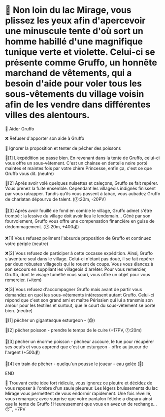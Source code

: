 # 👙 Non loin du lac Mirage, vous plissez les yeux afin d'apercevoir une minuscule tente d'où sort un homme habillé d'une magnifique tunique verte et violette. Celui-ci se présente comme Gruffo, un honnête marchand de vêtements, qui a besoin d'aide pour voler tous les sous-vêtements du village voisin afin de les vendre dans différentes villes des alentours.

🤝 Aider Gruffo 

❌ Refuser d'apporter son aide à Gruffo

🎣 Ignorer la proposition et tenter de pêcher des poissons


🤝[1]
L’expédition se passe bien. En revenant dans la tente de Gruffo, celui-ci vous offre un sous-vêtement. C'est un chainse en dentelle noire porté maintes et maintes fois par votre chère Princesse, enfin ça, c'est ce que Gruffo vous dit.
(neutre)

🤝[2] 
Après avoir volé quelques nuisettes et caleçons, Gruffo se fait repérer. Vous prenez la fuite ensemble. Cependant les villageois indignés finissent par vous ratrapper. Tandis qu'ils vous passent à tabac, vous aubadez Gruffo de charlatan dépourvu de talent.
(🕑:20m, -20PV)

🤝[3] 
Après avoir fouillé de fond en comble le village, Gruffo admet s'être trompé : la lessive du village doit avoir lieu le lendemain... Gêné par son fourvoiement, Gruffo vous offre une compensation financière en guise de dédommagement.
(🕑:20m, +400💰)

❌[1] 
Vous refusez poliment l'absurde proposition de Gruffo et continuez votre périple
(neutre)

❌[2] 
Vous refusez de participer à cette cocasse expédition. Ainsi, Gruffo s'aventure seul dans le village. Celui-ci n'étant pas doué, il se fait repérer par deux robustes villageois qui le rouent de coups. Vous vous élancez à son secours en suppliant les villageois d'arrêter. Pour vous remercier, Gruffo, dont le visage tuméfié vous souri, vous offre un objet pour vous remercier.
(+item)

❌[3] 
Vous refusez d'accompagner Gruffo mais avant de partir vous demandez en quoi les sous-vêtements intéressent autant Gruffo. Celui-ci répond que c'est son grand ami et maître Périssien qui lui a transmis son amour pour les textiles et surtout, que le court du sous-vêtement se porte bien.
(neutre)


🎣[1] pêcher un gigantesque esturgeon - (😱)

🎣[2] pêcher poisson - prendre le temps de le cuire
(+17PV, 🕑:20m)

🎣[3] pêcher un énorme poisson - pêcheur accoure, le tue pour récupérer ses oeufs et vous apprend que c'est un esturgeon - offre au joueur de l'argent 
(+500💰)

🎣[4] en train de pêcher - quelqu'un pousse le joueur - eau gelée 
(🥶)

END

👖 Trouvant cette idée fort ridicule, vous ignorez ce pleutre et décidez de vous reposer à l'ombre d'un saule pleureur. Les légers bruissements du lac Mirage vous permettent de vous endormir rapidement. Une fois réveillé, vous remarquez avec surprise que votre pantalon fétiche a disparu ainsi que la tente de Gruffo ! Heureusement que vous en avez un de rechange...
😴, +7PV
